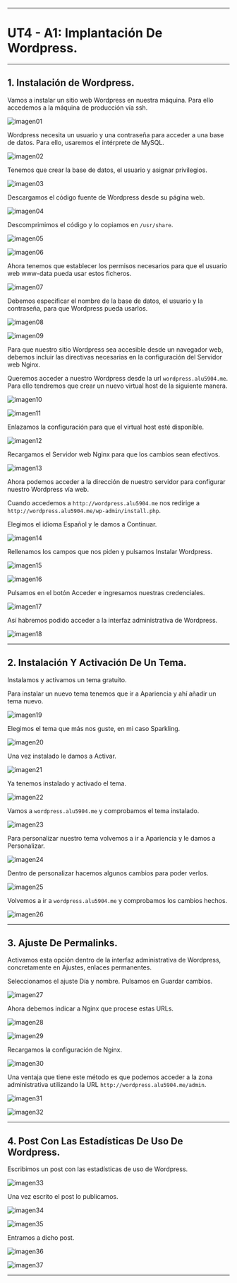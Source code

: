 ___

# **UT4 - A1: Implantación De Wordpress.**

---

## **1. Instalación de Wordpress.**

Vamos a instalar un sitio web Wordpress en nuestra máquina. Para ello accedemos a la máquina de producción vía ssh.

![imagen01](./img/01.png)

Wordpress necesita un usuario y una contraseña para acceder a una base de datos. Para ello, usaremos el intérprete de MySQL.

![imagen02](./img/02.png)

Tenemos que crear la base de datos, el usuario y asignar privilegios.

![imagen03](./img/03.png)

Descargamos el código fuente de Wordpress desde su página web.

![imagen04](./img/04.png)

Descomprimimos el código y lo copiamos en `/usr/share`.

![imagen05](./img/05.png)

![imagen06](./img/06.png)

Ahora tenemos que establecer los permisos necesarios para que el usuario web www-data pueda usar estos ficheros.

![imagen07](./img/07.png)

Debemos especificar el nombre de la base de datos, el usuario y la contraseña, para que Wordpress pueda usarlos.

![imagen08](./img/08.png)

![imagen09](./img/09.png)

Para que nuestro sitio Wordpress sea accesible desde un navegador web, debemos incluir las directivas necesarias en la configuración del Servidor web Nginx.

Queremos acceder a nuestro Wordpress desde la url `wordpress.alu5904.me`. Para ello tendremos que crear un nuevo virtual host de la siguiente manera.

![imagen10](./img/10.png)

![imagen11](./img/11.png)

Enlazamos la configuración para que el virtual host esté disponible.

![imagen12](./img/12.png)

Recargamos el Servidor web Nginx para que los cambios sean efectivos.

![imagen13](./img/13.png)

Ahora podemos acceder a la dirección de nuestro servidor para configurar nuestro Wordpress vía web.

Cuando accedemos a `http://wordpress.alu5904.me` nos redirige a `http://wordpress.alu5904.me/wp-admin/install.php`.

Elegimos el idioma Español y le damos a Continuar.

![imagen14](./img/14.png)

Rellenamos los campos que nos piden y pulsamos Instalar Wordpress.

![imagen15](./img/15.png)

![imagen16](./img/16.png)

Pulsamos en el botón Acceder e ingresamos nuestras credenciales.

![imagen17](./img/17.png)

Así habremos podido acceder a la interfaz administrativa de Wordpress.

![imagen18](./img/18.png)

---

## **2. Instalación Y Activación De Un Tema.**

Instalamos y activamos un tema gratuito.

Para instalar un nuevo tema tenemos que ir a Apariencia y ahí añadir un tema nuevo.

![imagen19](./img/19.png)

Elegimos el tema que más nos guste, en mi caso Sparkling.

![imagen20](./img/20.png)

Una vez instalado le damos a Activar.

![imagen21](./img/21.png)

Ya tenemos instalado y activado el tema.

![imagen22](./img/22.png)

Vamos a `wordpress.alu5904.me` y comprobamos el tema instalado.

![imagen23](./img/23.png)

Para personalizar nuestro tema volvemos a ir a Apariencia y le damos a Personalizar.

![imagen24](./img/24.png)

Dentro de personalizar hacemos algunos cambios para poder verlos.

![imagen25](./img/25.png)

Volvemos a ir a `wordpress.alu5904.me` y comprobamos los cambios hechos.

![imagen26](./img/26.png)

---

## **3. Ajuste De Permalinks.**

Activamos esta opción dentro de la interfaz administrativa de Wordpress, concretamente en Ajustes, enlaces permanentes.

Seleccionamos el ajuste Día y nombre. Pulsamos en Guardar cambios.

![imagen27](./img/27.png)

Ahora debemos indicar a Nginx que procese estas URLs.

![imagen28](./img/28.png)

![imagen29](./img/29.png)

Recargamos la configuración de Nginx.

![imagen30](./img/30.png)

Una ventaja que tiene este método es que podemos acceder a la zona administrativa utilizando la URL `http://wordpress.alu5904.me/admin`.

![imagen31](./img/31.png)

![imagen32](./img/32.png)

---

## **4. Post Con Las Estadísticas De Uso De Wordpress.**

Escribimos un post con las estadísticas de uso de Wordpress.

![imagen33](./img/33.png)

Una vez escrito el post lo publicamos.

![imagen34](./img/34.png)

![imagen35](./img/35.png)

Entramos a dicho post.

![imagen36](./img/36.png)

![imagen37](./img/37.png)

---
